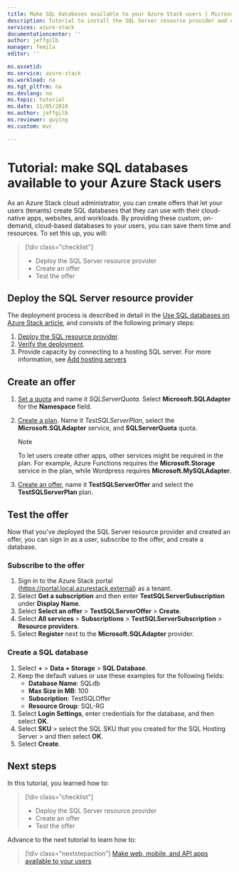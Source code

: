 ```yaml
---
title: Make SQL databases available to your Azure Stack users | Microsoft Docs
description: Tutorial to install the SQL Server resource provider and create offers that let Azure Stack users create SQL databases.
services: azure-stack
documentationcenter: ''
author: jeffgilb
manager: femila
editor: ''

ms.assetid:
ms.service: azure-stack
ms.workload: na
ms.tgt_pltfrm: na
ms.devlang: na
ms.topic: tutorial
ms.date: 11/05/2018
ms.author: jeffgilb
ms.reviewer: quying
ms.custom: mvc

---
```

# Tutorial: make SQL databases available to your Azure Stack users

As an Azure Stack cloud administrator, you can create offers that let your users (tenants) create SQL databases that they can use with their cloud-native apps, websites, and workloads. By providing these custom, on-demand, cloud-based databases to your users, you can save them time and resources. To set this up, you will:

> [!div class="checklist"]
> * Deploy the SQL Server resource provider
> * Create an offer
> * Test the offer

## Deploy the SQL Server resource provider

The deployment process is described in detail in the [Use SQL databases on Azure Stack article](azure-stack-sql-resource-provider-deploy.md), and consists of the following primary steps:

1. [Deploy the SQL resource provider](azure-stack-sql-resource-provider-deploy.md).
2. [Verify the deployment](azure-stack-sql-resource-provider-deploy.md#verify-the-deployment-using-the-azure-stack-portal).
3. Provide capacity by connecting to a hosting SQL server. For more information, see [Add hosting servers](azure-stack-sql-resource-provider-hosting-servers.md)

## Create an offer

1.	[Set a quota](azure-stack-setting-quotas.md) and name it *SQLServerQuota*. Select **Microsoft.SQLAdapter** for the **Namespace** field.
2.	[Create a plan](azure-stack-create-plan.md). Name it *TestSQLServerPlan*, select the **Microsoft.SQLAdapter** service, and **SQLServerQuota** quota.

    > [!NOTE]
    > To let users create other apps, other services might be required in the plan. For example, Azure Functions requires the **Microsoft.Storage** service in the plan, while Wordpress requires **Microsoft.MySQLAdapter**.

3.	[Create an offer](azure-stack-create-offer.md), name it **TestSQLServerOffer** and select the **TestSQLServerPlan** plan.

## Test the offer

Now that you've deployed the SQL Server resource provider and created an offer, you can sign in as a user, subscribe to the offer, and create a database.

### Subscribe to the offer

1. Sign in to the Azure Stack portal (https://portal.local.azurestack.external) as a tenant.
2. Select **Get a subscription** and then enter  **TestSQLServerSubscription** under **Display Name**.
3. Select **Select an offer** > **TestSQLServerOffer** > **Create**.
4. Select **All services** > **Subscriptions** > **TestSQLServerSubscription** > **Resource providers**.
5. Select **Register** next to the **Microsoft.SQLAdapter** provider.

### Create a SQL database

1. Select **+** > **Data + Storage** > **SQL Database**.
2. Keep the default values or use these examples for the following fields:
    - **Database Name**: SQLdb
    - **Max Size in MB**: 100
    - **Subscription**: TestSQLOffer
    - **Resource Group**: SQL-RG
3. Select **Login Settings**, enter credentials for the database, and then select **OK**.
4. Select **SKU** > select the SQL SKU that you created for the SQL Hosting Server > and then select **OK**.
5. Select **Create**.

## Next steps

In this tutorial, you learned how to:

> [!div class="checklist"]
> * Deploy the SQL Server resource provider
> * Create an offer
> * Test the offer

Advance to the next tutorial to learn how to:

> [!div class="nextstepaction"]
> [Make web, mobile, and API apps available to your users]( azure-stack-tutorial-app-service.md)